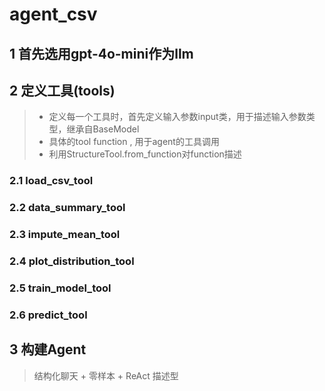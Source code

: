 # agent_csv
##  1 首先选用gpt-4o-mini作为llm  
##  2 定义工具(tools)  
>  - 定义每一个工具时，首先定义输入参数input类，用于描述输入参数类型，继承自BaseModel  
>  - 具体的tool function , 用于agent的工具调用
>  - 利用StructureTool.from_function对function描述
###  2.1 load_csv_tool     
###  2.2 data_summary_tool  
###  2.3 impute_mean_tool  
###  2.4 plot_distribution_tool  
###  2.5 train_model_tool  
###  2.6 predict_tool  
##  3 构建Agent  
> 结构化聊天 + 零样本 + ReAct 描述型 

